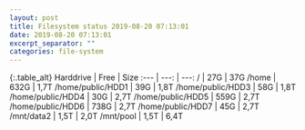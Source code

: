 ```yaml
---
layout: post
title: Filesystem status 2019-08-20 07:13:01
date: 2019-08-20 07:13:01
excerpt_separator: ""
categories: file-system
---
```

{:.table_alt}
Harddrive | Free | Size
:--- | ---: | ---:
/ | 27G | 37G
/home | 632G | 1,7T
/home/public/HDD1 | 39G | 1,8T
/home/public/HDD3 | 58G | 1,8T
/home/public/HDD4 | 30G | 2,7T
/home/public/HDD5 | 559G | 2,7T
/home/public/HDD6 | 738G | 2,7T
/home/public/HDD7 | 45G | 2,7T
/mnt/data2 | 1,5T | 2,0T
/mnt/pool | 1,5T | 6,4T

